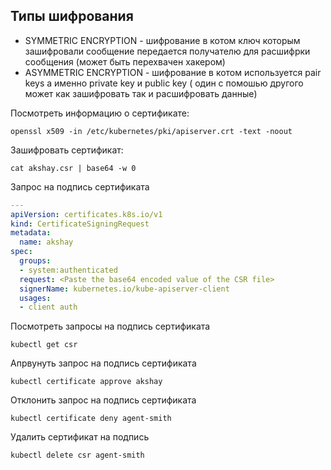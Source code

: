 ## Типы шифрования
* SYMMETRIC ENCRYPTION - шифрование в котом ключ которым зашифровали сообщение передается получателю для расшифрки сообщения (может быть перехвачен хакером)
* ASYMMETRIC ENCRYPTION - шифрование в котом используется pair keys а именно private key и public key ( один с помошью другого может как зашифровать так и расшифровать данные)

Посмотреть информацию о сертификате:
```console
openssl x509 -in /etc/kubernetes/pki/apiserver.crt -text -noout
```
Зашифровать сертификат:
```console
cat akshay.csr | base64 -w 0
```
Запрос на подпись сертификата
```yaml
---
apiVersion: certificates.k8s.io/v1
kind: CertificateSigningRequest
metadata:
  name: akshay
spec:
  groups:
  - system:authenticated
  request: <Paste the base64 encoded value of the CSR file>
  signerName: kubernetes.io/kube-apiserver-client
  usages:
  - client auth
```
Посмотреть запросы на подпись сертификата
```console
kubectl get csr
```
Апрвунуть запрос на подпись сертификата
```console
kubectl certificate approve akshay
```
Отклонить запрос на подпись сертификата
```console
kubectl certificate deny agent-smith
```
Удалить сертификат на подпись
```console
kubectl delete csr agent-smith
```
